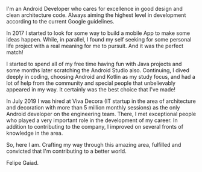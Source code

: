 I'm an Android Developer who cares for excellence in good design and clean architecture code. Always aiming the highest level in development according to the current Google guidelines.

In 2017 I started to look for some way to build a mobile App to make some ideas happen. While, in parallel, I found my self seeking for some personal life project with a real meaning for me to pursuit. And it was the perfect match!

I started to spend all of my free time having fun with Java projects and some months later scratching the Android Studio also. Continuing, I dived deeply in coding, choosing Android and Kotlin as my study focus, and had a lot of help from the community and special people that unbelievably appeared in my way. It certainly was the best choice that I've made!

In July 2019 I was hired at Viva Decora (IT startup in the area of architecture and decoration with more than 5 million monthly sessions) as the only Android developer on the engineering team. There, I met exceptional people who played a very important role in the development of my career. In addition to contributing to the company, I improved on several fronts of knowledge in the area.

So, here I am. Crafting my way through this amazing area, fulfilled and convicted that I'm contributing to a better world.

Felipe Gaiad.

